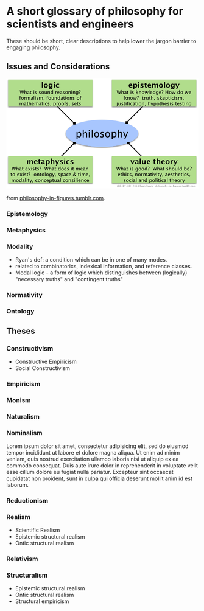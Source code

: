 A short glossary of philosophy for scientists and engineers
================================================================================

These should be short, clear descriptions to help lower the jargon barrier
to engaging philosophy.


<!-- PAGETOC -->


Issues and Considerations
--------------------------------------------------------------------------------

<img src="img/branches-of-philosophy-v02.png " alt="Ryan's figure on the main branches of philosophy" title="Ryan's figure on the main branches of philosophy" width="700"/>

from [philosophy-in-figures.tumblr.com](http://philosophy-in-figures.tumblr.com/post/88506540221/main-branches).


### Epistemology

### Metaphysics

### Modality

-   Ryan's def: a condition which can be in one of many modes.
-   related to combinatorics, indexical information, and reference classes.
-   Modal logic - a form of logic which distinguishes between (logically) "necessary truths" and "contingent truths"

### Normativity

### Ontology


Theses
--------------------------------------------------------------------------------

### Constructivism

-   Constructive Empiricism
-   Social Constructivism


### Empiricism

### Monism

### Naturalism

### Nominalism

Lorem ipsum dolor sit amet, consectetur adipisicing elit, sed do eiusmod tempor
incididunt ut labore et dolore magna aliqua. Ut enim ad minim veniam, quis
nostrud exercitation ullamco laboris nisi ut aliquip ex ea commodo consequat.
Duis aute irure dolor in reprehenderit in voluptate velit esse cillum dolore
eu fugiat nulla pariatur. Excepteur sint occaecat cupidatat non proident,
sunt in culpa qui officia deserunt mollit anim id est laborum.

### Reductionism

### Realism

-   Scientific Realism
-   Epistemic structural realism
-   Ontic structural realism

### Relativism

### Structuralism

-   Epistemic structural realism
-   Ontic structural realism
-   Structural empiricism


